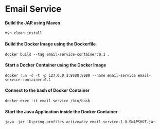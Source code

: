 # Email Service

#### Build the JAR using Maven
``
mvn clean install
``

#### Build the Docker Image using the Dockerfile
``
docker build --tag email-service-container:0.1 .
``

#### Start a Docker Container using the Docker Image
``
docker run -d -t -p 127.0.0.1:8080:8080 --name email-service email-service-container:0.1
``

#### Connect to the bash of Docker Container 
``
docker exec -it email-service /bin/bash
``

#### Start the Java Application inside the Docker Container
``
java -jar -Dspring.profiles.active=dev email-service-1.0-SNAPSHOT.jar
``